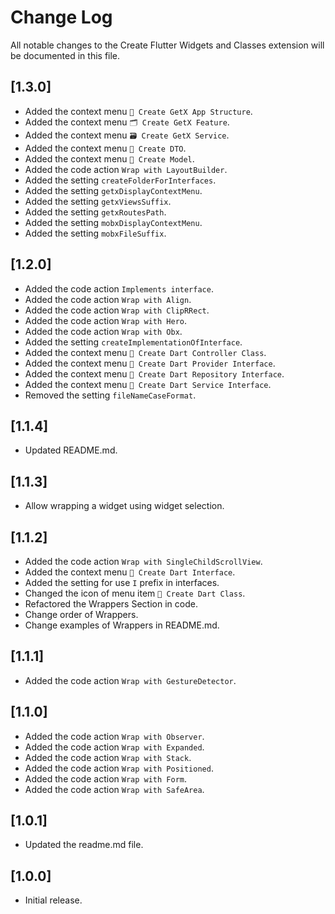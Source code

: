 # Change Log

All notable changes to the Create Flutter Widgets and Classes extension will be documented in this file.

## [1.3.0]

- Added the context menu `📂 Create GetX App Structure`.
- Added the context menu `🗂️ Create GetX Feature`.
- Added the context menu `🗃️ Create GetX Service`.
- Added the context menu `📝 Create DTO`.
- Added the context menu `📝 Create Model`.
- Added the code action `Wrap with LayoutBuilder`.
- Added the setting `createFolderForInterfaces`.
- Added the setting `getxDisplayContextMenu`.
- Added the setting `getxViewsSuffix`.
- Added the setting `getxRoutesPath`.
- Added the setting `mobxDisplayContextMenu`.
- Added the setting `mobxFileSuffix`.

## [1.2.0]

- Added the code action `Implements interface`.
- Added the code action `Wrap with Align`.
- Added the code action `Wrap with ClipRRect`.
- Added the code action `Wrap with Hero`.
- Added the code action `Wrap with Obx`.
- Added the setting `createImplementationOfInterface`.
- Added the context menu `📝 Create Dart Controller Class`.
- Added the context menu `📄 Create Dart Provider Interface`.
- Added the context menu `📄 Create Dart Repository Interface`.
- Added the context menu `📄 Create Dart Service Interface`.
- Removed the setting `fileNameCaseFormat`.

## [1.1.4]

- Updated README.md.

## [1.1.3]

- Allow wrapping a widget using widget selection.

## [1.1.2]

- Added the code action `Wrap with SingleChildScrollView`.
- Added the context menu `📄 Create Dart Interface`.
- Added the setting for use `I` prefix in interfaces.
- Changed the icon of menu item `📝 Create Dart Class`.
- Refactored the Wrappers Section in code.
- Change order of Wrappers.
- Change examples of Wrappers in README.md.

## [1.1.1]

- Added the code action `Wrap with GestureDetector`.

## [1.1.0]

- Added the code action `Wrap with Observer`.
- Added the code action `Wrap with Expanded`.
- Added the code action `Wrap with Stack`.
- Added the code action `Wrap with Positioned`.
- Added the code action `Wrap with Form`.
- Added the code action `Wrap with SafeArea`.

## [1.0.1]

- Updated the readme.md file.

## [1.0.0]

- Initial release.
